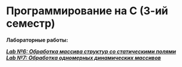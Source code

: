 # Программирование на С (3-ий семестр)

__Лабораторные работы:__ 

[___Lab №6: Обработка массива структур со статическими полями___](https://github.com/nisuev/C_bmstu/tree/main/sem_3/lab_06)<br>
[___Lab №7: Обработка одномерных динамических массивов___](https://github.com/nisuev/C_bmstu/tree/main/sem_3/lab_07)<br>
